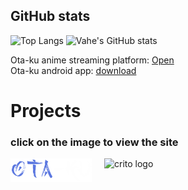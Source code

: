 
## GitHub stats
![Top Langs](https://github-readme-stats.vercel.app/api/top-langs/?username=w33bvGL&layout=compact&theme=dark&langs_count=20)
![Vahe's GitHub stats](https://github-readme-stats.vercel.app/api?username=w33bvGL&show_icons=true&theme=dark)

Ota-ku anime streaming platform: [Open](https://ota-ku.ru)
<br>
Ota-ku android app: [download](https://drive.google.com/file/d/1pSBomwCx-Sq-K9QF_dfJpEK_sZdlnaCM/view?usp=sharing)

# Projects

### click on the image to view the site
<div style="display: flex; gap: 20px;">
  <a href="https://w33bvgl.github.io/Crito/" style="text-decoration: none;">
    <img src="https://github.com/KU-OTA-KU/Ota-ku-Nuxt/blob/main/public/ota-kashima/ota-ku-kashima.png" alt="crito logo" style="width: 130px;">
  </a>
  <a href="https://w33bvgl.github.io/Crito/" style="text-decoration: none;">
    <img src="https://w33bvgl.github.io/Crito/img/Logo.png" alt="crito logo" style="width: 130px;">
  </a>

</div>

